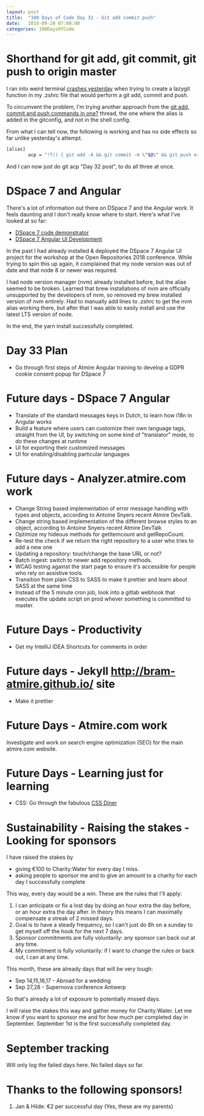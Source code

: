 ```yaml
---
layout: post
title:  "100 Days of Code Day 32 - Git add commit push"
date:   2018-09-20 07:00:00
categories: 100DaysOfCode
---
```


# Shorthand for git add, git commit, git push to origin master

I ran into weird terminal [crashes yesterday](http://bram-atmire.github.io/100daysofcode/2018/09/19/100-days-of-code-day-31-bash-continued.html) when trying to create a lazygit function in my .zshrc file that would perform a git add, commit and push.

To circumvent the problem, I'm trying another approach from the [git add, commit and push commands in one?](https://stackoverflow.com/questions/19595067/git-add-commit-and-push-commands-in-one) thread, the one where the alias is added in the gitconfig, and not in the shell config.

From what I can tell now, the following is working and has no side effects so far unlike yesterday's attempt.

```bash
[alias]
        acp = "!f() { git add -A && git commit -m \"$@\" && git push origin master; } ; f"
```

And I can now just do git acp "Day 32 post", to do all three at once.

# DSpace 7 and Angular

There's a lot of information out there on DSpace 7 and the Angular work. It feels daunting and I don't really know where to start.
Here's what I've looked at so far:

* [DSpace 7 code demonstrator](https://dspace7-demo.atmire.com/home)
* [DSpace 7 Angular UI Development](https://wiki.duraspace.org/display/DSPACE/DSpace+7+-+Angular+UI+Development) 

In the past I had already installed & deployed the DSpace 7 Angular UI project for the workshop at the Open Repositories 2018 conference.
While trying to spin this up again, it complained that my node version was out of date and that node 8 or newer was required.

I had node version manager (nvm) already installed before, but the alias seemed to be broken. Learned that brew installations of nvm are officially unsupported by the developers of nvm, so removed my brew installed version of nvm entirely. Had to manually add lines to .zshrc to get the nvm alias working there, but after that I was able to easily install and use the latest LTS version of node.

In the end, the yarn install successfully completed.

# Day 33 Plan

* Go through first steps of Atmire Angular training to develop a GDPR cookie consent popup for DSpace 7

# Future days - DSpace 7 Angular

* Translate of the standard messages keys in Dutch, to learn how i18n in Angular works
* Build a feature where users can customize their own language tags, straight from the UI, by switching on some kind of "translator" mode, to do these changes at runtime
* UI for exporting their customized messages
* UI for enabling/disabling particular languages

# Future days - Analyzer.atmire.com work

* Change String based implementation of error message handling with types and objects, according to Antoine Snyers recent Atmire DevTalk.
* Change string based implementation of the different browse styles to an object, according to Antoine Snyers recent Atmire DevTalk
* Optimize my hideous methods for getItemcount and getRepoCount.
* Re-test the check if we return the right repository to a user who tries to add a new one
* Updating a repository: touch/change the base URL or not?
* Batch ingest: switch to newer add repository methods.
* WCAG testing against the start page to ensure it's accessible for people who rely on assistive tools.
* Transition from plain CSS to SASS to make it prettier and learn about SASS at the same time
* Instead of the 5 minute cron job, look into a gitlab webhook that executes the update script on prod whever something is committed to master.

# Future Days - Productivity

* Get my IntelliJ IDEA Shortcuts for comments in order

# Future days - Jekyll http://bram-atmire.github.io/ site

* Make it prettier

# Future Days - Atmire.com work

Investigate and work on search engine optimization (SEO) for the main atmire.com website.

# Future Days - Learning just for learning

* CSS: Go through the fabulous [CSS Diner](https://flukeout.github.io/)

# Sustainability - Raising the stakes - Looking for sponsors

I have raised the stakes by
* giving €100 to Charity:Water for every day I miss.
* asking people to sponsor me and to give an amount to a charity for each day I successfully complete

This way, every day would be a win. These are the rules that I'll apply:

1. I can anticipate or fix a lost day by doing an hour extra the day before, or an hour extra the day after. In theory this means I can maximally compensate a streak of 2 missed days. 
2. Goal is to have a steady frequency, so I can't just do 8h on a sunday to get myself off the hook for the next 7 days.
3. Sponsor commitments are fully voluntarily: any sponsor can back out at any time.
4. My commitment is fully voluntarily: if I want to change the rules or back out, I can at any time.

This month, these are already days that will be very tough:
* Sep 14,15,16,17 - Abroad for a wedding
* Sep 27,28 - Supernova conference Antwerp

So that's already a lot of exposure to potentially missed days. 

I will raise the stakes this way and gather money for Charity:Water. Let me know if you want to sponsor me and for how much per completed day in September. September 1st is the first successfully completed day.

# September tracking

Will only log the failed days here. No failed days so far.

# Thanks to the following sponsors!

1. Jan & Hilde: €2 per successful day (Yes, these are my parents)


